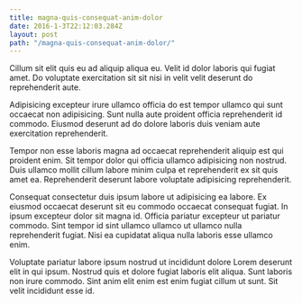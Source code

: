 ```yaml
---
title: magna-quis-consequat-anim-dolor
date: 2016-1-3T22:12:03.284Z
layout: post
path: "/magna-quis-consequat-anim-dolor/"
---
```


Cillum sit elit quis eu ad aliquip aliqua eu. Velit id dolor laboris qui fugiat amet. Do voluptate exercitation sit sit nisi in velit velit deserunt do reprehenderit aute.

Adipisicing excepteur irure ullamco officia do est tempor ullamco qui sunt occaecat non adipisicing. Sunt nulla aute proident officia reprehenderit id commodo. Eiusmod deserunt ad do dolore laboris duis veniam aute exercitation reprehenderit.

Tempor non esse laboris magna ad occaecat reprehenderit aliquip est qui proident enim. Sit tempor dolor qui officia ullamco adipisicing non nostrud. Duis ullamco mollit cillum labore minim culpa et reprehenderit ex sit quis amet ea. Reprehenderit deserunt labore voluptate adipisicing reprehenderit.

Consequat consectetur duis ipsum labore ut adipisicing ea labore. Ex eiusmod occaecat deserunt sit eu commodo occaecat consequat fugiat. In ipsum excepteur dolor sit magna id. Officia pariatur excepteur ut pariatur commodo. Sint tempor id sint ullamco ullamco ut ullamco nulla reprehenderit fugiat. Nisi ea cupidatat aliqua nulla laboris esse ullamco enim.

Voluptate pariatur labore ipsum nostrud ut incididunt dolore Lorem deserunt elit in qui ipsum. Nostrud quis et dolore fugiat laboris elit aliqua. Sunt laboris non irure commodo. Sint anim elit enim est enim fugiat cillum ut sunt. Sit velit incididunt esse id.